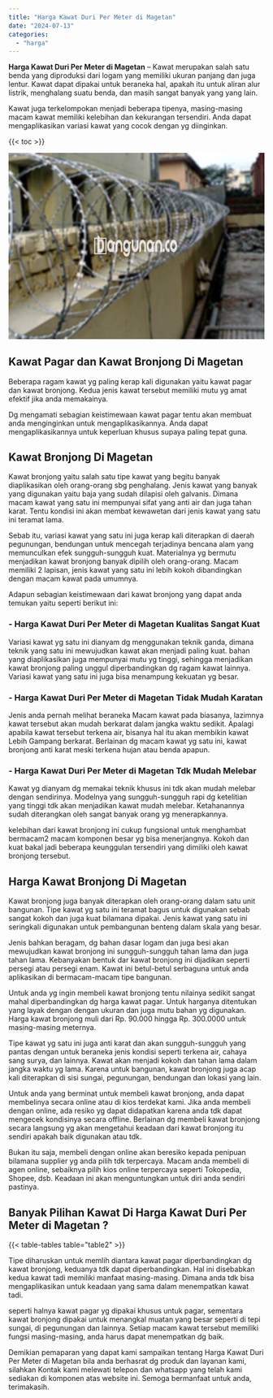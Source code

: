 ```yaml
---
title: "Harga Kawat Duri Per Meter di Magetan"
date: "2024-07-13"
categories: 
  - "harga"
---
```


**Harga Kawat Duri Per Meter di Magetan** – Kawat merupakan salah satu benda yang diproduksi dari logam yang memiliki ukuran panjang dan juga lentur. Kawat dapat dipakai untuk beraneka hal, apakah itu untuk aliran alur listrik, menghalang suatu benda, dan masih sangat banyak yang yang lain.

Kawat juga terkelompokan menjadi beberapa tipenya, masing-masing macam kawat memiliki kelebihan dan kekurangan tersendiri. Anda dapat mengaplikasikan variasi kawat yang cocok dengan yg diinginkan.

{{< toc >}}

![Harga Kawat Duri Per Meter di Magetan](/images/jual-kawat-murah49.png)

## Kawat Pagar dan Kawat Bronjong Di Magetan

Beberapa ragam kawat yg paling kerap kali digunakan yaitu kawat pagar dan kawat bronjong. Kedua jenis kawat tersebut memiliki mutu yg amat efektif jika anda memakainya.

Dg mengamati sebagian keistimewaan kawat pagar tentu akan membuat anda menginginkan untuk mengaplikasikannya. Anda dapat mengaplikasikannya untuk keperluan khusus supaya paling tepat guna.

## Kawat Bronjong Di Magetan

Kawat bronjong yaitu salah satu tipe kawat yang begitu banyak diaplikasikan oleh orang-orang sbg penghalang. Jenis kawat yang banyak yang digunakan yaitu baja yang sudah dilapisi oleh galvanis. Dimana macam kawat yang satu ini mempunyai sifat yang anti air dan juga tahan karat. Tentu kondisi ini akan membat kewawetan dari jenis kawat yang satu ini teramat lama.

Sebab itu, variasi kawat yang satu ini juga kerap kali diterapkan di daerah pegunungan, bendungan untuk mencegah terjadinya bencana alam yang memunculkan efek sungguh-sungguh kuat. Materialnya yg bermutu menjadikan kawat bronjong banyak dipilih oleh orang-orang. Macam memiliki 2 lapisan, jenis kawat yang satu ini lebih kokoh dibandingkan dengan macam kawat pada umumnya.

Adapun sebagian keistimewaan dari kawat bronjong yang dapat anda temukan yaitu seperti berikut ini:

### \- Harga Kawat Duri Per Meter di Magetan Kualitas Sangat Kuat

Variasi kawat yg satu ini dianyam dg menggunakan teknik ganda, dimana teknik yang satu ini mewujudkan kawat akan menjadi paling kuat. bahan yang diaplikasikan juga mempunyai mutu yg tinggi, sehingga menjadikan kawat bronjong paling unggul diperbandingkan dg ragam kawat lainnya. Variasi kawat yang satu ini juga bisa menampung kekuatan yg besar.

### \- Harga Kawat Duri Per Meter di Magetan Tidak Mudah Karatan

Jenis anda pernah melihat beraneka Macam kawat pada biasanya, lazimnya kawat tersebut akan mudah berkarat dalam jangka waktu sedikit. Apalagi apabila kawat tersebut terkena air, bisanya hal itu akan membikin kawat Lebih Gampang berkarat. Berlainan dg macam kawat yg satu ini, kawat bronjong anti karat meski terkena hujan atau benda apapun.

### \- Harga Kawat Duri Per Meter di Magetan Tdk Mudah Melebar

Kawat yg dianyam dg memakai teknik khusus ini tdk akan mudah melebar dengan sendirinya. Modelnya yang sungguh-sungguh rapi dg ketelitian yang tinggi tdk akan menjadikan kawat mudah melebar. Ketahanannya sudah diterangkan oleh sangat banyak orang yg menerapkannya.

kelebihan dari kawat bronjong ini cukup fungsional untuk menghambat bermacam2 macam komponen besar yg bisa menerjangnya. Kokoh dan kuat bakal jadi beberapa keunggulan tersendiri yang dimiliki oleh kawat bronjong tersebut.

## Harga Kawat Bronjong Di Magetan

Kawat bronjong juga banyak diterapkan oleh orang-orang dalam satu unit bangunan. Tipe kawat yg satu ini teramat bagus untuk digunakan sebab sangat kokoh dan juga kuat bilamana dipakai. Jenis kawat yang satu ini seringkali digunakan untuk pembangunan benteng dalam skala yang besar.

Jenis bahkan beragam, dg bahan dasar logam dan juga besi akan mewujudkan kawat bronjong ini sungguh-sungguh tahan lama dan juga tahan lama. Kebanyakan bentuk dar kawat bronjong ini dijadikan seperti persegi atau persegi enam. Kawat ini betul-betul serbaguna untuk anda aplikasikan di bermacam-macam tipe bangunan.

Untuk anda yg ingin membeli kawat bronjong tentu nilainya sedikit sangat mahal diperbandingkan dg harga kawat pagar. Untuk harganya ditentukan yang layak dengan dengan ukuran dan juga mutu bahan yg digunakan. Harga kawat bronjong muli dari Rp. 90.000 hingga Rp. 300.0000 untuk masing-masing meternya.

Tipe kawat yg satu ini juga anti karat dan akan sungguh-sungguh yang pantas dengan untuk beraneka jenis kondisi seperti terkena air, cahaya sang surya, dan lainnya. Kawat akan menjadi kokoh dan tahan lama dalam jangka waktu yg lama. Karena untuk bangunan, kawat bronjong juga acap kali diterapkan di sisi sungai, pegunungan, bendungan dan lokasi yang lain.

Untuk anda yang berminat untuk membeli kawat bronjong, anda dapat membelinya secara online atau di kios terdekat kami. Jika anda membeli dengan online, ada resiko yg dapat didapatkan karena anda tdk dapat mengecek kondisinya secara offline. Berlainan dg membeli kawat bronjong secara langsung yg akan mengetahui keadaan dari kawat bronjong itu sendiri apakah baik digunakan atau tdk.

Bukan itu saja, membeli dengan online akan beresiko kepada penipuan bilamana supplier yg anda pilih tdk terpercaya. Macam anda membeli di agen online, sebaiknya pilih kios online terpercaya seperti Tokopedia, Shopee, dsb. Keadaan ini akan menguntungkan untuk diri anda sendiri pastinya.

## Banyak Pilihan Kawat Di Harga Kawat Duri Per Meter di Magetan ?

{{< table-tables table="table2" >}}

Tipe diharuskan untuk memlih diantara kawat pagar diperbandingkan dg kawat bronjong, keduanya tdk dapat diperbandingkan. Hal ini disebabkan kedua kawat tadi memiliki manfaat masing-masing. Dimana anda tdk bisa mengaplikasikan untuk keadaan yang sama dalam menempatkan kawat tadi.

seperti halnya kawat pagar yg dipakai khusus untuk pagar, sementara kawat bronjong dipakai untuk menangkal muatan yang besar seperti di tepi sungai, di pegunungan dan lainnya. Setiap macam kawat tersebut memiliki fungsi masing-masing, anda harus dapat menempatkan dg baik.

Demikian pemaparan yang dapat kami sampaikan tentang Harga Kawat Duri Per Meter di Magetan bila anda berhasrat dg produk dan layanan kami, silahkan Kontak kami melewati telepon dan whatsapp yang telah kami sediakan di komponen atas website ini. Semoga bermanfaat untuk anda, terimakasih.
